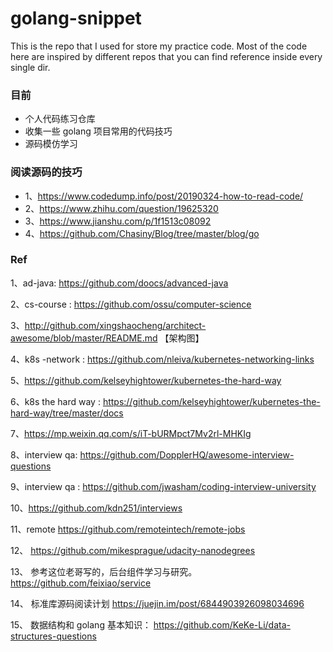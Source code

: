 # golang-snippet
This is the repo that I used for store my practice code. 
Most of the code here are inspired by different repos that you can find reference inside every single dir.

### 目前

- 个人代码练习仓库
- 收集一些 golang 项目常用的代码技巧
- 源码模仿学习

### 阅读源码的技巧
- 1、https://www.codedump.info/post/20190324-how-to-read-code/
- 2、https://www.zhihu.com/question/19625320 
- 3、https://www.jianshu.com/p/1f1513c08092
- 4、https://github.com/Chasiny/Blog/tree/master/blog/go

### Ref

1、ad-java: https://github.com/doocs/advanced-java 

2、cs-course : https://github.com/ossu/computer-science 

3、http://github.com/xingshaocheng/architect-awesome/blob/master/README.md 【架构图】

4、k8s -network : https://github.com/nleiva/kubernetes-networking-links

5、https://github.com/kelseyhightower/kubernetes-the-hard-way

6、k8s the hard way : https://github.com/kelseyhightower/kubernetes-the-hard-way/tree/master/docs 

7、https://mp.weixin.qq.com/s/iT-bURMpct7Mv2rl-MHKIg

8、interview qa: https://github.com/DopplerHQ/awesome-interview-questions

9、interview qa : https://github.com/jwasham/coding-interview-university 

10、https://github.com/kdn251/interviews

11、remote https://github.com/remoteintech/remote-jobs

12、 https://github.com/mikesprague/udacity-nanodegrees

13、 参考这位老哥写的，后台组件学习与研究。 https://github.com/feixiao/service

14、 标准库源码阅读计划 https://juejin.im/post/6844903926098034696

15、 数据结构和 golang 基本知识： https://github.com/KeKe-Li/data-structures-questions 
